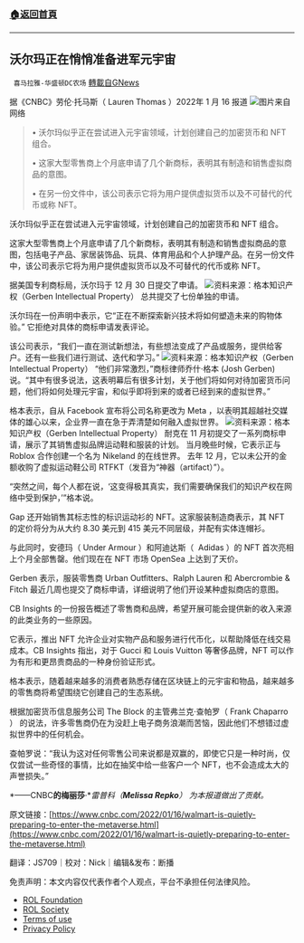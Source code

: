 ###  [:house:返回首頁](https://github.com/ourhimalayas/txt)
---


## 沃尔玛正在悄悄准备进军元宇宙
` 喜马拉雅-华盛顿DC农场` [轉載自GNews](https://gnews.org/zh-hans/1873452/)

据《CNBC》劳伦·托马斯（ Lauren Thomas ）2022年 1 月 16 报道
![](https://assets.gnews.org/wp-content/uploads/2022/01/image002-2.gif)图片来自网络

> • 沃尔玛似乎正在尝试进入元宇宙领域，计划创建自己的加密货币和 NFT 组合。
> 
> • 这家大型零售商上个月底申请了几个新商标，表明其有制造和销售虚拟商品的意图。
> 
> • 在另一份文件中，该公司表示它将为用户提供虚拟货币以及不可替代的代币或称 NFT。


沃尔玛似乎正在尝试进入元宇宙领域，计划创建自己的加密货币和 NFT 组合。

这家大型零售商上个月底申请了几个新商标，表明其有制造和销售虚拟商品的意图，包括电子产品、家居装饰品、玩具、体育用品和个人护理产品。在另一份文件中，该公司表示它将为用户提供虚拟货币以及不可替代的代币或称 NFT。

据美国专利商标局，沃尔玛于 12 月 30 日提交了申请。
![](https://assets.gnews.org/wp-content/uploads/2022/01/image003-3.jpg)资料来源：格本知识产权（Gerben Intellectual Property）
总共提交了七份单独的申请。

沃尔玛在一份声明中表示，它“正在不断探索新兴技术将如何塑造未来的购物体验。” 它拒绝对具体的商标申请发表评论。

该公司表示，“我们一直在测试新想法，有些想法变成了产品或服务，提供给客户。还有一些我们进行测试、迭代和学习。”
![](https://assets.gnews.org/wp-content/uploads/2022/01/image005-3.jpg)资料来源：格本知识产权（Gerben Intellectual Property）
“他们非常激烈，”商标律师乔什·格本 (Josh Gerben) 说。“其中有很多说法，这表明幕后有很多计划，关于他们将如何对待加密货币问题，他们将如何处理元宇宙，和似乎即将到来的或者已经到来的虚拟世界。”

格本表示，自从 Facebook 宣布将公司名称更改为 Meta ，以表明其超越社交媒体的雄心以来，企业界一直在急于弄清楚如何融入虚拟世界。
![](https://assets.gnews.org/wp-content/uploads/2022/01/image007-1.jpg)资料来源：格本知识产权（Gerben Intellectual Property）
耐克在 11 月初提交了一系列商标申请，展示了其销售虚拟品牌运动鞋和服装的计划。 当月晚些时候，它表示正与 Roblox 合作创建一个名为 Nikeland 的在线世界。 去年 12 月，它以未公开的金额收购了虚拟运动鞋公司 RTFKT（发音为“神器（artifact）”）。

“突然之间，每个人都在说，‘这变得极其真实，我们需要确保我们的知识产权在网络中受到保护，’”格本说。

Gap 还开始销售其标志性的标识运动衫的 NFT。这家服装制造商表示，其 NFT 的定价将分为从大约 8.30 美元到 415 美元不同层级，并配有实体连帽衫。

与此同时，安德玛（ Under Armour ）和阿迪达斯（  Adidas ）的 NFT 首次亮相上个月全部售罄。他们现在在 NFT 市场 OpenSea 上达到了天价。

Gerben 表示，服装零售商 Urban Outfitters、Ralph Lauren 和 Abercrombie & Fitch 最近几周也提交了商标申请，详细说明了他们开设某种虚拟商店的意图。

CB Insights 的一份报告概述了零售商和品牌，希望开展可能会提供新的收入来源的此类业务的一些原因。

它表示，推出 NFT 允许企业对实物产品和服务进行代币化，以帮助降低在线交易成本。CB Insights 指出，对于 Gucci 和 Louis Vuitton 等奢侈品牌，NFT 可以作为有形和更昂贵商品的一种身份验证形式。

格本表示，随着越来越多的消费者熟悉存储在区块链上的元宇宙和物品，越来越多的零售商将希望围绕它创建自己的生态系统。

根据加密货币信息服务公司 The Block 的主管弗兰克·查帕罗（ Frank Chaparro ） 的说法，许多零售商仍在为没赶上电子商务浪潮而苦恼，因此他们不想错过虚拟世界中的任何机会。

查帕罗说：“我认为这对任何零售公司来说都是双赢的，即使它只是一种时尚，仅仅尝试一些奇怪的事情，比如在抽奖中给一些客户一个 NFT，也不会造成太大的声誉损失。”

*——CNBC**的梅丽莎**·**雷普科（**Melissa Repko**） 为本报道做出了贡献。*

原文链接：[https://www.cnbc.com/2022/01/16/walmart-is-quietly-preparing-to-enter-the-metaverse.html](https://www.cnbc.com/2022/01/16/walmart-is-quietly-preparing-to-enter-the-metaverse.html)

翻译：JS709｜校对：Nick｜编辑&发布：断播

 

免责声明：本文内容仅代表作者个人观点，平台不承担任何法律风险。

- [ROL Foundation](https://rolfoundation.org/)
- [ROL Society](https://rolsociety.org/)
- [Terms of use](https://gnews.org/terms-of-use-3/)
- [Privacy Policy](https://gnews.org/privacy-policy/)
